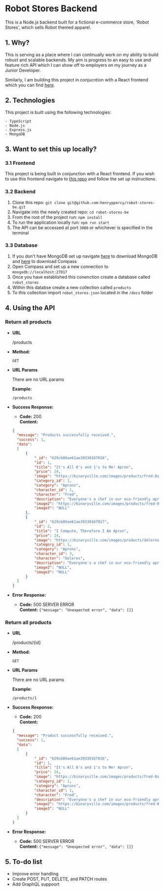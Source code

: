 # Robot Stores Backend
 
This is a Node.js backend built for a fictional e-commerce store, 'Robot Stores', which sells Robot themed apparel. 

## 1. Why?
This is serving as a place where I can continually work on my ability to build robust and scalable backends. My aim is progress to an easy to use and feature rich API which I can show off to employers on my journey as a Junior Developer. 

Similarly, I am building this project in conjucntion with a React frontend which you can find [here](https://github.com/henryppercy/robot-stores-fe).

## 2. Technologies 
This project is built using the following technologies:

    - TypeScript
    - Node.js
    - Express.js
    - MongoDB
    
## 3. Want to set this up locally?

### 3.1 Frontend

This project is being built in conjunction with a React frontend. If you wish to use this frontend navigate to [this repo](https://github.com/henryppercy/robot-stores-fe) and follow the set up instructions. 

### 3.2 Backend

1. Clone this repo: `git clone git@github.com:henryppercy/robot-stores-be.git`
2. Navigate into the newly created repo: `cd robot-stores-be`
3. From the root of the project run: `npm install`
4. To run the application locally run: `npm run start`
5. The API can be accessed at port `3000` or whichever is specified in the terminal

### 3.3 Database

1. If you don't have MongoDB set up navigate [here](https://www.mongodb.com/try/download/community) to download MongoDB and [here](https://www.mongodb.com/docs/compass/current/install/) to download Compass
2. Open Compass and set up a new connection to `mongodb://localhost:27017`
3. Once you have established this conenction create a database called `robot_stores`
4. Within this databse create a new collection called `products`
5. To this collection import `robot_stores.json` located in the `/docs` folder

## 4. Using the API

### Return all products

* **URL**

  /products

* **Method:**

  `GET`

* **URL Params**

  There are no URL params

  **Example:**

  `/products`

* **Success Response:**

    * **Code:** 200 <br />
      **Content:** <br />

  ```json
  {
    "message": "Products successfully received.",
    "success": 1,
    "data":
    [
        {
            "_id": "629cb06ae61ae39330167016",
            "id": 1,
            "title": "It's All 0's and 1's to Me! Apron",
            "price": 24,
            "image": "https://binaryville.com/images/products/fred-0s1s-apron-black.jpg",
            "category_id": 1,
            "category": "Aprons",
            "character_id": 1,
            "character": "Fred",
            "description": "Everyone's a chef in our eco-friendly apron, made from 55% organic cotton and 45% recycled polyester. Showcase your favorite Binaryville robot design, screen-printed in PVC- and phthalate-free inks. Apron measures 24 inches wide by 30 inches long and is easily adjustable around the neck and waist with one continuous strap. Machine wash warm, tumble dry low.",
            "image2": "https://binaryville.com/images/products/fred-0s1s-apron-gray.jpg",
            "image3": "NULL"
        },
        {
            "_id": "629cb06ae61ae39330167017",
            "id": 2,
            "title": "I Compute, Therefore I Am Apron",
            "price": 24,
            "image": "https://binaryville.com/images/products/dolores-compute-apron-black.jpg",
            "category_id": 1,
            "category": "Aprons",
            "character_id": 3,
            "character": "Dolores",
            "description": "Everyone's a chef in our eco-friendly apron, made from 55% organic cotton and 45% recycled polyester. Showcase your favorite Binaryville robot design, screen-printed in PVC- and phthalate-free inks. Apron measures 24 inches wide by 30 inches long and is easily adjustable around the neck and waist with one continuous strap. Machine wash warm, tumble dry low. ",
            "image2": "NULL",
            "image3": "NULL"
        }
    ]
  }
  ```

* **Error Response:**

    * **Code:** 500 SERVER ERROR <br />
      **Content:** `{"message": "Unexpected error", "data": []}`

### Return all products

* **URL**

  /products/{id}

* **Method:**

  `GET`

* **URL Params**

  There are no URL params

  **Example:**

  `/products/1`

* **Success Response:**

    * **Code:** 200 <br />
      **Content:** <br />

  ```json
  {
    "message": "Product successfully received.",
    "success": 1,
    "data":
    [
        {
            "_id": "629cb06ae61ae39330167016",
            "id": 1,
            "title": "It's All 0's and 1's to Me! Apron",
            "price": 24,
            "image": "https://binaryville.com/images/products/fred-0s1s-apron-black.jpg",
            "category_id": 1,
            "category": "Aprons",
            "character_id": 1,
            "character": "Fred",
            "description": "Everyone's a chef in our eco-friendly apron, made from 55% organic cotton and 45% recycled polyester. Showcase your favorite Binaryville robot design, screen-printed in PVC- and phthalate-free inks. Apron measures 24 inches wide by 30 inches long and is easily adjustable around the neck and waist with one continuous strap. Machine wash warm, tumble dry low.",
            "image2": "https://binaryville.com/images/products/fred-0s1s-apron-gray.jpg",
            "image3": "NULL"
        }
    ]
  }
  ```

* **Error Response:**

    * **Code:** 500 SERVER ERROR <br />
      **Content:** `{"message": "Unexpected error", "data": []}`


## 5. To-do list

- Improve error handling
- Create POST, PUT, DELETE, and PATCH routes
- Add GraphQL suppoort

